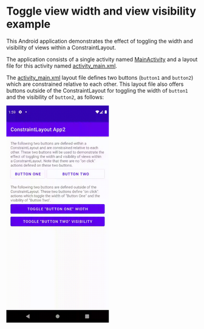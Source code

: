 # Toggle view width and view visibility example

This Android application demonstrates the effect of toggling the width and visibility of views within a ConstraintLayout.

The application consists of a single activity named [MainActivity](src/main/java/com/tazkiyatech/constraintlayout/app2/MainActivity.kt) and a layout file for this activity named [activity_main.xml](src/main/res/layout/activity_main.xml).

The [activity_main.xml](src/main/res/layout/activity_main.xml) layout file defines two buttons (`button1` and `button2`) which are constrained relative to each other. This layout file also offers buttons outside of the ConstraintLayout for toggling the width of `button1` and the visibility of `button2`, as follows:

<img src="demo.gif" alt="Demo of application" width="270" />
